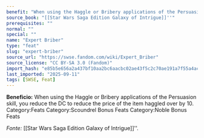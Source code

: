 ```yaml
---
benefit: "When using the Haggle or Bribery applications of the Persuasion skill, you reduce the DC to reduce the price of the item haggled over by 10. Category:Feats Category:Scoundrel Bonus Feats Category:Noble Bonus Feats"
source_book: "[[Star Wars Saga Edition Galaxy of Intrigue]]''"
prerequisites: ""
normal: ""
special: ""
name: "Expert Briber"
type: "feat"
slug: "expert-briber"
source_url: "https://swse.fandom.com/wiki/Expert_Briber"
source_license: "CC BY-SA 3.0 (Fandom)"
import_hash: "e85b5e656a2a437bf10aa2bc6aacbc02ae43f5c2c70ae191a7f55a4ace2d3ba2"
last_imported: "2025-09-11"
tags: [SWSE, Feat]
---
```

**Beneficio:** When using the Haggle or Bribery applications of the Persuasion skill, you reduce the DC to reduce the price of the item haggled over by 10. Category:Feats Category:Scoundrel Bonus Feats Category:Noble Bonus Feats

*Fonte:* [[Star Wars Saga Edition Galaxy of Intrigue]]''.